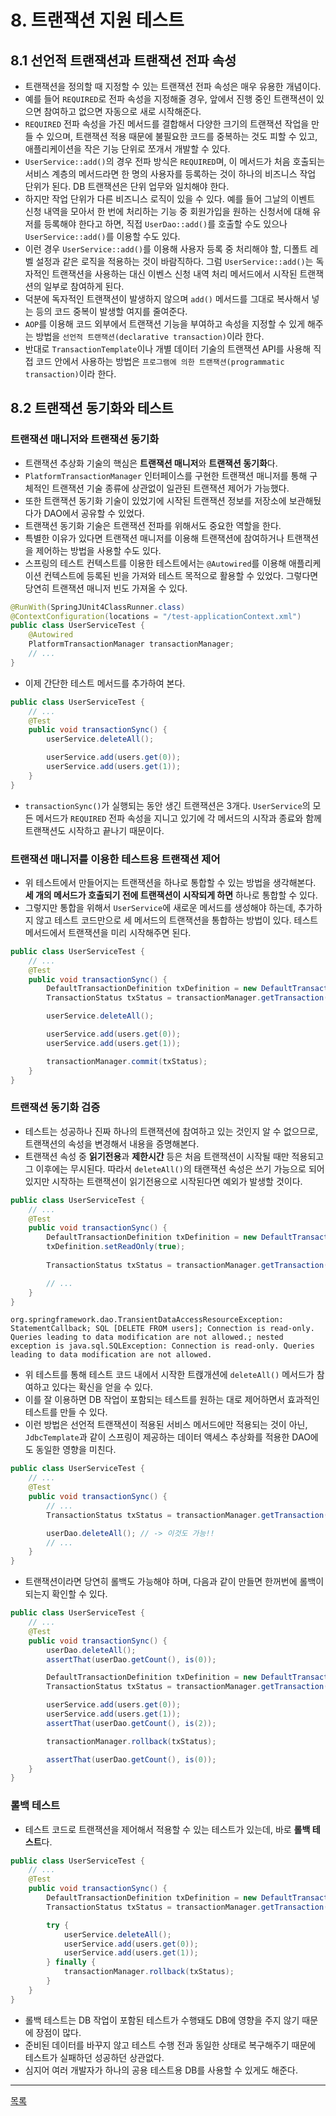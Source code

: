 # 8. 트랜잭션 지원 테스트

## 8.1 선언적 트랜잭션과 트랜잭션 전파 속성

- 트랜잭션을 정의할 때 지정할 수 있는 트랜잭션 전파 속성은 매우 유용한 개념이다.
- 예를 들어 `REQUIRED`로 전파 속성을 지정해줄 경우, 앞에서 진행 중인 트랜잭션이 있으면 참여하고 없으면 자동으로 새로 시작해준다.
- `REQUIRED` 전파 속성을 가진 메서드를 결합해서 다양한 크기의 트랜잭션 작업을 만들 수 있으며, 트랜잭션 적용 때문에 불필요한 코드를 중복하는 것도 피할 수 있고, 애플리케이션을 작은 기능 단위로 쪼개서 개발할 수 있다.
- `UserService::add()`의 경우 전파 방식은 `REQUIRED`며, 이 메서드가 처음 호출되는 서비스 계층의 메서드라면 한 명의 사용자를 등록하는 것이 하나의 비즈니스 작업 단위가 된다. DB 트랜잭션은 단위 업무와 일치해야 한다.
- 하지만 작업 단위가 다른 비즈니스 로직이 있을 수 있다. 예를 들어 그날의 이벤트 신청 내역을 모아서 한 번에 처리하는 기능 중 회원가입을 원하는 신청서에 대해 유저를 등록해야 한다고 하면, 직접 `UserDao::add()`를 호출할 수도 있으나 `UserService::add()`를 이용할 수도 있다.
- 이런 경우 `UserService::add()`를 이용해 사용자 등록 중 처리해야 할, 디폴트 레벨 설정과 같은 로직을 적용하는 것이 바람직하다. 그럼 `UserService::add()`는 독자적인 트랜잭션을 사용하는 대신 이벤스 신청 내역 처리 메서드에서 시작된 트랜잭션의 일부로 참여하게 된다.
- 덕분에 독자적인 트랜잭션이 발생하지 않으며 `add()` 메서드를 그대로 복사해서 넣는 등의 코드 중복이 발생할 여지를 줄여준다.
- `AOP`를 이용해 코드 외부에서 트랜잭션 기능을 부여하고 속성을 지정할 수 있게 해주는 방법을 `선언적 트랜잭션(declarative transaction)`이라 한다.
- 반대로 `TransactionTemplate`이나 개별 데이터 기술의 트랜잭션 API를 사용해 직접 코드 안에서 사용하는 방법은 `프로그램에 의한 트랜잭션(programmatic transaction)`이라 한다.

## 8.2 트랜잭션 동기화와 테스트

### 트랜잭션 매니저와 트랜잭션 동기화

- 트랜잭션 추상화 기술의 핵심은 **트랜잭션 매니저**와 **트랜잭션 동기화**다.
- `PlatformTransactionManager` 인터페이스를 구현한 트랜잭션 매니저를 통해 구체적인 트랜잭션 기술 종류에 상관없이 일관된 트랜잭션 제어가 가능했다.
- 또한 트랜잭션 동기화 기술이 있었기에 시작된 트랜잭션 정보를 저장소에 보관해뒀다가 DAO에서 공유할 수 있었다.
- 트랜잭션 동기화 기술은 트랜잭션 전파를 위해서도 중요한 역할을 한다.
- 특별한 이유가 있다면 트랜잭션 매니저를 이용해 트랜잭션에 참여하거나 트랜잭션을 제어하는 방법을 사용할 수도 있다.
- 스프링의 테스트 컨텍스트를 이용한 테스트에서는 `@Autowired`를 이용해 애플리케이션 컨텍스트에 등록된 빈을 가져와 테스트 목적으로 활용할 수 있었다. 그렇다면 당연히 트랜잭션 매니저 빈도 가져올 수 있다.

```java
@RunWith(SpringJUnit4ClassRunner.class)
@ContextConfiguration(locations = "/test-applicationContext.xml")
public class UserServiceTest {
    @Autowired
    PlatformTransactionManager transactionManager;
    // ...
}
```

- 이제 간단한 테스트 메서드를 추가하여 본다.

```java
public class UserServiceTest {
    // ...
    @Test
    public void transactionSync() {
        userService.deleteAll();

        userService.add(users.get(0));
        userService.add(users.get(1));
    }
}
```

- `transactionSync()`가 실행되는 동안 생긴 트랜잭션은 3개다. `UserService`의 모든 메서드가 `REQUIRED` 전파 속성을 지니고 있기에 각 메서드의 시작과 종료와 함께 트랜잭션도 시작하고 끝나기 때문이다.

### 트랜잭션 매니저를 이용한 테스트용 트랜잭션 제어

- 위 테스트에서 만들어지는 트랜잭션을 하나로 통합할 수 있는 방법을 생각해본다. **세 개의 메서드가 호출되기 전에 트랜잭션이 시작되게 하면** 하나로 통합할 수 있다.
- 그렇지만 통합을 위해서 `UserService`에 새로운 메서드를 생성해야 하는데, 추가하지 않고 테스트 코드만으로 세 메서드의 트랜잭션을 통합하는 방법이 있다. 테스트 메서드에서 트랜잭션을 미리 시작해주면 된다.

```java
public class UserServiceTest {
    // ...
    @Test
    public void transactionSync() {
        DefaultTransactionDefinition txDefinition = new DefaultTransactionDefinition();
        TransactionStatus txStatus = transactionManager.getTransaction(txDefinition);

        userService.deleteAll();

        userService.add(users.get(0));
        userService.add(users.get(1));

        transactionManager.commit(txStatus);
    }
}
```

### 트랜잭션 동기화 검증

- 테스트는 성공하나 진짜 하나의 트랜잭션에 참여하고 있는 것인지 알 수 없으므로, 트랜잭션의 속성을 변경해서 내용을 증명해본다.
- 트랜잭션 속성 중 **읽기전용**과 **제한시간** 등은 처음 트랜잭션이 시작될 때만 적용되고 그 이후에는 무시된다. 따라서 `deleteAll()`의 태랜잭션 속성은 쓰기 가능으로 되어 있지만 시작하는 트랜잭션이 읽기전용으로 시작된다면 예외가 발생할 것이다.

```java
public class UserServiceTest {
    // ...
    @Test
    public void transactionSync() {
        DefaultTransactionDefinition txDefinition = new DefaultTransactionDefinition();
        txDefinition.setReadOnly(true);
        
        TransactionStatus txStatus = transactionManager.getTransaction(txDefinition);

        // ...
    }
}
```

```
org.springframework.dao.TransientDataAccessResourceException: StatementCallback; SQL [DELETE FROM users]; Connection is read-only. Queries leading to data modification are not allowed.; nested exception is java.sql.SQLException: Connection is read-only. Queries leading to data modification are not allowed.
```

- 위 테스트를 통해 테스트 코드 내에서 시작한 트랝개션에 `deleteAll()` 메서드가 참여하고 있다는 확신을 얻을 수 있다.
- 이를 잘 이용하면 DB 작업이 포함되는 테스트를 원하는 대로 제어하면서 효과적인 테스트를 만들 수 있다.
- 이런 방법은 선언적 트랜잭션이 적용된 서비스 메서드에만 적용되는 것이 아닌, `JdbcTemplate`과 같이 스프링이 제공하는 데이터 액세스 추상화를 적용한 DAO에도 동일한 영향을 미친다.

```java
public class UserServiceTest {
    // ...
    @Test
    public void transactionSync() {
        // ...
        TransactionStatus txStatus = transactionManager.getTransaction(txDefinition);

        userDao.deleteAll(); // -> 이것도 가능!!
        // ...
    }
}
```

- 트랜잭션이라면 당연히 롤백도 가능해야 하며, 다음과 같이 만들면 한꺼번에 롤백이 되는지 확인할 수 있다.

```java
public class UserServiceTest {
    // ...
    @Test
    public void transactionSync() {
        userDao.deleteAll();
        assertThat(userDao.getCount(), is(0));

        DefaultTransactionDefinition txDefinition = new DefaultTransactionDefinition();
        TransactionStatus txStatus = transactionManager.getTransaction(txDefinition);

        userService.add(users.get(0));
        userService.add(users.get(1));
        assertThat(userDao.getCount(), is(2));

        transactionManager.rollback(txStatus);

        assertThat(userDao.getCount(), is(0));
    }
}
```

### 롤백 테스트

- 테스트 코드로 트랜잭션을 제어해서 적용할 수 있는 테스트가 있는데, 바로 **롤백 테스트**다.

```java
public class UserServiceTest {
    // ...
    @Test
    public void transactionSync() {
        DefaultTransactionDefinition txDefinition = new DefaultTransactionDefinition();
        TransactionStatus txStatus = transactionManager.getTransaction(txDefinition);

        try {
            userService.deleteAll();
            userService.add(users.get(0));
            userService.add(users.get(1));
        } finally {
            transactionManager.rollback(txStatus);
        }
    }
}
```

- 롤백 테스트는 DB 작업이 포함된 테스트가 수행돼도 DB에 영향을 주지 않기 때문에 장점이 많다.
- 준비된 데이터를 바꾸지 않고 테스트 수행 전과 동일한 상태로 복구해주기 때문에 테스트가 실패하던 성공하던 상관없다.
- 심지어 여러 개발자가 하나의 공용 테스트용 DB를 사용할 수 있게도 해준다.

---
[목록](./index.md)
